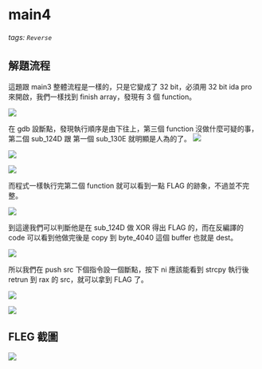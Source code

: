 # main4
###### tags: `Reverse`
## 解題流程
這題跟 main3 整體流程是一樣的，只是它變成了 32 bit，必須用 32 bit ida pro 來開啟，我們一樣找到 finish array，發現有 3 個 function。

![](https://i.imgur.com/6Z4Pgs1.png)

在 gdb 設斷點，發現執行順序是由下往上，第三個 function 沒做什麼可疑的事，第二個 sub_124D 跟 第一個 sub_130E 就明顯是人為的了。
![](https://i.imgur.com/x6DngUt.png)

![](https://i.imgur.com/B311Las.png)

![](https://i.imgur.com/3gqzXDl.png)

而程式一樣執行完第二個 function 就可以看到一點 FLAG 的跡象，不過並不完整。

![](https://i.imgur.com/n0jKrBm.png)

到這邊我們可以判斷他是在 sub_124D 做 XOR 得出 FLAG 的，而在反編譯的 code 可以看到他做完後是 copy 到 byte_4040 這個 buffer 也就是 dest。

![](https://i.imgur.com/uNxlhni.png)

所以我們在 push src 下個指令設一個斷點，按下 ni 應該能看到 strcpy 執行後 retrun 到 rax 的 src，就可以拿到 FLAG 了。

![](https://i.imgur.com/cRIw5DX.png)

![](https://i.imgur.com/tPy9LIl.png)

## FLEG 截圖

![](https://i.imgur.com/RbVLEBE.png)
